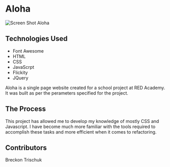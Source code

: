 # Aloha

![Screen Shot Aloha](images/screen-shot-aloha.png "Aloha")

## Technologies Used 
- Font Awesome
- HTML 
- CSS
- JavaScrpt  
- Flickity 
- JQuery

Aloha is a single page website created for a school project at RED Academy.  It was built as per the perameters specified for the project.

## The Process
This project has allowed me to develop my knowledge of mostly CSS and Javascript. I have become much more familiar with the tools required to accomplish these tasks and more efficient when it comes to refactoring.

##  Contributors
Breckon Trischuk 